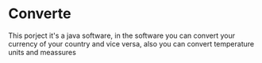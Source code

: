 # Converte
This porject it's a java software, in the software you can convert your currency of your country and vice versa, also you can convert temperature units and meassures 
